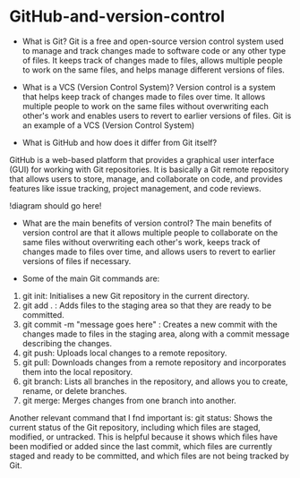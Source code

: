 # GitHub-and-version-control

- What is Git?
Git is a free and open-source version control system used to manage and track changes made to software code or any other type of files. It keeps track of changes made to files, allows multiple people to work on the same files, and helps manage different versions of files.

- What is a VCS (Version Control System)?
Version control is a system that helps keep track of changes made to files over time. It allows multiple people to work on the same files without overwriting each other's work and enables users to revert to earlier versions of files. Git is an example of a VCS (Version Control System)

- What is GitHub and how does it differ from Git itself?

GitHub is a web-based platform that provides a graphical user interface (GUI) for working with Git repositories. It is basically a Git remote repository that allows users to store, manage, and collaborate on code, and provides features like issue tracking, project management, and code reviews.

!diagram should go here!

- What are the main benefits of version control?
The main benefits of version control are that it allows multiple people to collaborate on the same files without overwriting each other's work, keeps track of changes made to files over time, and allows users to revert to earlier versions of files if necessary. 

- Some of the main Git commands are:

1. git init: Initialises a new Git repository in the current directory.
2. git add . : Adds files to the staging area so that they are ready to be committed.
3. git commit -m "message goes here" : Creates a new commit with the changes made to files in the staging area, along with a commit message describing the changes.
4. git push: Uploads local changes to a remote repository.
5. git pull: Downloads changes from a remote repository and incorporates them into the local repository.
6. git branch: Lists all branches in the repository, and allows you to create, rename, or delete branches.
7. git merge: Merges changes from one branch into another.

  Another relevant command that I fnd important is:
git status: Shows the current status of the Git repository, including which files are staged, modified, or untracked. This is helpful because it shows which files have been modified or added since the last commit, which files are currently staged and ready to be committed, and which files are not being tracked by Git.
